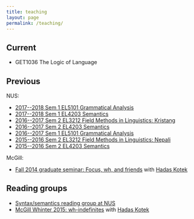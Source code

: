 ```yaml
---
title: teaching
layout: page
permalink: /teaching/
---
```


## Current
* GET1036 The Logic of Language

## Previous

NUS:

* [2017--2018 Sem 1 EL5101 Grammatical Analysis](/nus/gram2017/)
* [2017--2018 Sem 1 EL4203 Semantics](/nus/sem2017/)
* [2016--2017 Sem 2 EL3212 Field Methods in Linguistics: Kristang](/nus/field2017/)
* [2016--2017 Sem 2 EL4203 Semantics](/nus/sem2017spring/)
* [2016--2017 Sem 1 EL5101 Grammatical Analysis](/nus/gram2016/)
* [2015--2016 Sem 2 EL3212 Field Methods in Linguistics: Nepali](/nus/field2016/)
* [2015--2016 Sem 2 EL4203 Semantics](/nus/sem2016/)

McGill:

* [Fall 2014 graduate seminar: Focus, wh, and friends](/mcgill/focus-wh/) with [Hadas Kotek](http://hkotek.com)

## Reading groups

* [Syntax/semantics reading group at NUS](/nus/synsem/)
* [McGill Whinter 2015: wh-indefinites](/mcgill/wh-indefs/) with [Hadas Kotek](http://hkotek.com)
